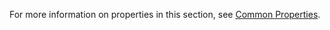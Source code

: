 For more information on properties in this section, see [Common Properties](/refguide8/microflow-element-common-properties/). 
